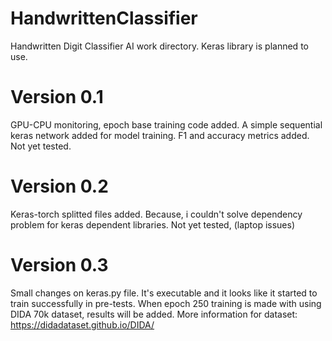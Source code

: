 # HandwrittenClassifier
Handwritten Digit Classifier AI work directory. Keras library is planned to use.

# Version 0.1
GPU-CPU monitoring, epoch base training code added. A simple sequential keras network added for model training. F1 and accuracy metrics added.
Not yet tested.

# Version 0.2
Keras-torch splitted files added. Because, i couldn't solve dependency problem for keras dependent libraries.
Not yet tested, (laptop issues)

# Version 0.3
Small changes on keras.py file. It's executable and it looks like it started to train successfully in pre-tests.
When epoch 250 training is made with using DIDA 70k dataset, results will be added.
More information for dataset: https://didadataset.github.io/DIDA/